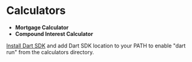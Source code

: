 # Calculators

- **Mortgage Calculator**
- **Compound Interest Calculator**

[Install Dart SDK](https://dart.dev/get-dart) and add Dart SDK location to your PATH to enable "dart run" from the calculators directory.
